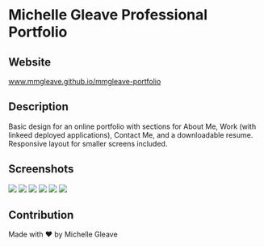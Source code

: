 # Michelle Gleave Professional Portfolio

## Website
www.mmgleave.github.io/mmgleave-portfolio

## Description
Basic design for an online portfolio with sections for About Me, Work (with linkeed deployed applications), Contact Me, and a downloadable resume. Responsive layout for smaller screens included.

## Screenshots

<img src="./assets/images/portfolio-screenshot-1">
<img src="./assets/images/portfolio-screenshot-2">
<img src="./assets/images/portfolio-screenshot-3">
<img src="./assets/images/portfolio-screenshot-4">
<img src="./assets/images/portfolio-screenshot-5">
<img src="./assets/images/portfolio-screenshot-6">

## Contribution
Made with ❤️ by Michelle Gleave

